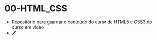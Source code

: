 # 00-HTML_CSS

* Repositório para guardar o conteúdo do curso de HTML5 e CSS3 do curso em video
* :pen:

